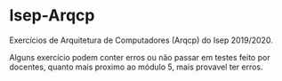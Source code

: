 # Isep-Arqcp
Exercícios de Arquitetura de Computadores (Arqcp) do Isep 2019/2020.

Alguns exercício podem conter erros ou não passar em testes feito por docentes, quanto mais proximo ao módulo 5, mais provavel ter erros.